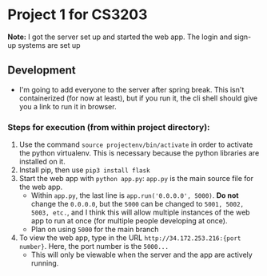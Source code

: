 # Project 1 for CS3203

**Note:** I got the server set up and started the web app. The login and sign-up systems are set up

## Development

* I'm going to add everyone to the server after spring break. This isn't containerized (for now at least), but if you run it, the cli shell should give you a link to run it in browser.

### Steps for execution (from within project directory):

1. Use the command `source projectenv/bin/activate` in order to activate the python virtualenv. This is necessary because the python libraries are installed on it.
2. Install pip, then use `pip3 install flask`
3. Start the web app with `python app.py`: `app.py` is the main source file for the web app.
	* Within `app.py`, the last line is `app.run('0.0.0.0', 5000)`. **Do not** change the `0.0.0.0`, but the `5000` can be changed to `5001, 5002, 5003, etc.`, and I think this will
	  allow multiple instances of the web app to run at once (for multiple people developing at once).
	* Plan on using `5000` for the main branch
4. To view the web app, type in the URL `http://34.172.253.216:{port number}`. Here, the port number is the `5000...`
	* This will only be viewable when the server and the app are actively running.
